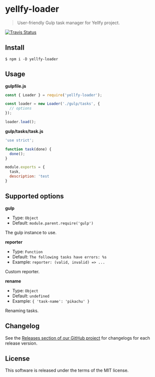 # yellfy-loader

> User-friendly Gulp task manager for Yellfy project.

[![Travis Status](https://travis-ci.org/mrmlnc/yellfy-loader.svg?branch=master)](https://travis-ci.org/mrmlnc/yellfy-loader)

## Install

```shell
$ npm i -D yellfy-loader
```

## Usage

**gulpfile.js**

```js
const { Loader } = require('yellfy-loader');

const loader = new Loader('./gulp/tasks', {
  // options
});

loader.load();
```

**gulp/tasks/task.js**

```js
'use strict';

function task(done) {
  done();
}

module.exports = {
  task,
  description: 'test
}
```

## Supported options

**gulp**

  * Type: `Object`
  * Default: `module.parent.require('gulp')`

The gulp instance to use.

**reporter**

  * Type: `Function`
  * Default: `The following tasks have errors: %s`
  * Example: `reporter: (valid, invalid) => ...`

Custom reporter.

**rename**

  * Type: `Object`
  * Default: `undefined`
  * Example: `{ 'task-name': 'pikachu' }`

Renaming tasks.

## Changelog

See the [Releases section of our GitHub project](https://github.com/mrmlnc/yellfy-loader/releases) for changelogs for each release version.

## License

This software is released under the terms of the MIT license.
